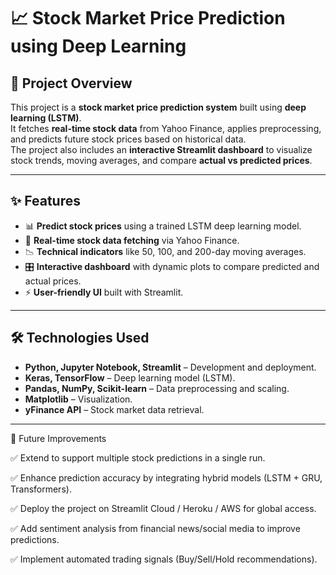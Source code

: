 # 📈 Stock Market Price Prediction using Deep Learning  

## 🚀 Project Overview  
This project is a **stock market price prediction system** built using **deep learning (LSTM)**.  
It fetches **real-time stock data** from Yahoo Finance, applies preprocessing, and predicts future stock prices based on historical data.  
The project also includes an **interactive Streamlit dashboard** to visualize stock trends, moving averages, and compare **actual vs predicted prices**.  

---

## ✨ Features  
- 📊 **Predict stock prices** using a trained LSTM deep learning model.  
- 🔗 **Real-time stock data fetching** via Yahoo Finance.  
- 📉 **Technical indicators** like 50, 100, and 200-day moving averages.  
- 🎛️ **Interactive dashboard** with dynamic plots to compare predicted and actual prices.  
- ⚡ **User-friendly UI** built with Streamlit.  

---

## 🛠️ Technologies Used  
- **Python, Jupyter Notebook, Streamlit** – Development and deployment.  
- **Keras, TensorFlow** – Deep learning model (LSTM).  
- **Pandas, NumPy, Scikit-learn** – Data preprocessing and scaling.  
- **Matplotlib** – Visualization.  
- **yFinance API** – Stock market data retrieval.  

---

📌 Future Improvements

✅ Extend to support multiple stock predictions in a single run.

✅ Enhance prediction accuracy by integrating hybrid models (LSTM + GRU, Transformers).

✅ Deploy the project on Streamlit Cloud / Heroku / AWS for global access.

✅ Add sentiment analysis from financial news/social media to improve predictions.

✅ Implement automated trading signals (Buy/Sell/Hold recommendations).
